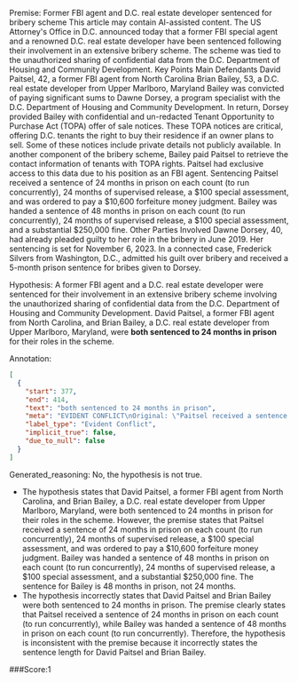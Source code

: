 
Premise:
Former FBI agent and D.C. real estate developer sentenced for bribery scheme
This article may contain AI-assisted content.
The US Attorney's Office in D.C. announced today that a former FBI special agent and a renowned D.C. real estate developer have been sentenced following their involvement in an extensive bribery scheme. The scheme was tied to the unauthorized sharing of confidential data from the D.C. Department of Housing and Community Development.
Key Points
Main Defendants
David Paitsel, 42, a former FBI agent from North Carolina
Brian Bailey, 53, a D.C. real estate developer from Upper Marlboro, Maryland
Bailey was convicted of paying significant sums to Dawne Dorsey, a program specialist with the D.C. Department of Housing and Community Development. In return, Dorsey provided Bailey with confidential and un-redacted Tenant Opportunity to Purchase Act (TOPA) offer of sale notices.
These TOPA notices are critical, offering D.C. tenants the right to buy their residence if an owner plans to sell. Some of these notices include private details not publicly available.
In another component of the bribery scheme, Bailey paid Paitsel to retrieve the contact information of tenants with TOPA rights. Paitsel had exclusive access to this data due to his position as an FBI agent.
Sentencing
Paitsel received a sentence of 24 months in prison on each count (to run concurrently), 24 months of supervised release, a $100 special assessment, and was ordered to pay a $10,600 forfeiture money judgment.
Bailey was handed a sentence of 48 months in prison on each count (to run concurrently), 24 months of supervised release, a $100 special assessment, and a substantial $250,000 fine.
Other Parties Involved
Dawne Dorsey, 40, had already pleaded guilty to her role in the bribery in June 2019. Her sentencing is set for November 6, 2023.
In a connected case, Frederick Silvers from Washington, D.C., admitted his guilt over bribery and received a 5-month prison sentence for bribes given to Dorsey.

Hypothesis:
A former FBI agent and a D.C. real estate developer were sentenced for their involvement in an extensive bribery scheme involving the unauthorized sharing of confidential data from the D.C. Department of Housing and Community Development. David Paitsel, a former FBI agent from North Carolina, and Brian Bailey, a D.C. real estate developer from Upper Marlboro, Maryland, were **both sentenced to 24 months in prison** for their roles in the scheme.

Annotation:
```json
[
  {
    "start": 377,
    "end": 414,
    "text": "both sentenced to 24 months in prison",
    "meta": "EVIDENT CONFLICT\nOriginal: \"Paitsel received a sentence of 24 months in prison\" while \"Bailey was handed a sentence of 48 months in prison\"\nGenerated: both sentenced to 24 months in prison",
    "label_type": "Evident Conflict",
    "implicit_true": false,
    "due_to_null": false
  }
]
```

Generated_reasoning:
No, the hypothesis is not true. 
- The hypothesis states that David Paitsel, a former FBI agent from North Carolina, and Brian Bailey, a D.C. real estate developer from Upper Marlboro, Maryland, were both sentenced to 24 months in prison for their roles in the scheme. However, the premise states that Paitsel received a sentence of 24 months in prison on each count (to run concurrently), 24 months of supervised release, a $100 special assessment, and was ordered to pay a $10,600 forfeiture money judgment. Bailey was handed a sentence of 48 months in prison on each count (to run concurrently), 24 months of supervised release, a $100 special assessment, and a substantial $250,000 fine. The sentence for Bailey is 48 months in prison, not 24 months. 
- The hypothesis incorrectly states that David Paitsel and Brian Bailey were both sentenced to 24 months in prison. The premise clearly states that Paitsel received a sentence of 24 months in prison on each count (to run concurrently), while Bailey was handed a sentence of 48 months in prison on each count (to run concurrently). Therefore, the hypothesis is inconsistent with the premise because it incorrectly states the sentence length for David Paitsel and Brian Bailey.

###Score:1
